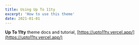 ```yaml
---
title: Using Up To 11ty
excerpt: 'How to use this theme'
date: 2021-01-01
---
```


**Up To 11ty** theme docs and tutorial, [https://upto11ty.vercel.app/](https://upto11ty.vercel.app/)